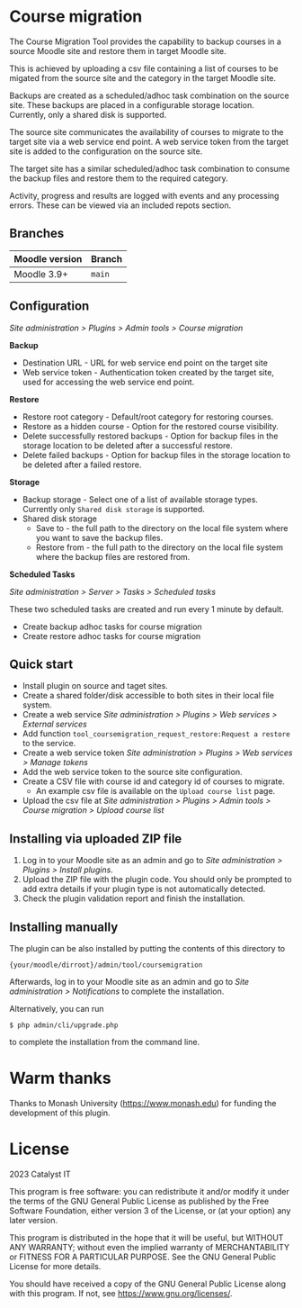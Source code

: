 # Course migration #

The Course Migration Tool provides the capability to backup courses in a source
Moodle site and restore them in target Moodle site.

This is achieved by uploading a csv file containing a list of courses to be
migated from the source site and the category in the target Moodle site.

Backups are created as a scheduled/adhoc task combination on the source site. These
backups are placed in a configurable storage location. Currently, only a shared disk
is supported.

The source site communicates the availability of courses to migrate to the target
site via a web service end point.  A web service token from the target site is added
to the configuration on the source site.

The target site has a similar scheduled/adhoc task combination to consume the backup
files and restore them to the required category.

Activity, progress and results are logged with events and any processing errors. These
can be viewed via an included repots section.

## Branches

| Moodle version    | Branch |
| ----------------- |--------|
| Moodle 3.9+       | `main` |

## Configuration ##
_Site administration > Plugins > Admin tools > Course migration_

**Backup**
* Destination URL - URL for web service end point on the target site
* Web service token - Authentication token created by the target site, used
for accessing the web service end point.

**Restore**
* Restore root category - Default/root category for restoring courses.
* Restore as a hidden course - Option for the restored course visibility.
* Delete successfully restored backups - Option for backup files in the storage
location to be deleted after a successful restore.
* Delete failed backups - Option for backup files in the storage location to be
deleted after a failed restore.

**Storage**
* Backup storage - Select one of a list of available storage types. Currently only
`Shared disk storage` is supported.
* Shared disk storage
  * Save to - the full path to the directory on the local file system where you want
  to save the backup files.
  * Restore from - the full path to the directory on the local file system where
  the backup files are restored from.


**Scheduled Tasks**

_Site administration > Server > Tasks > Scheduled tasks_

These two scheduled tasks are created and run every 1 minute by default.
* Create backup adhoc tasks for course migration
* Create restore adhoc tasks for course migration

## Quick start ##
* Install plugin on source and taget sites.
* Create a shared folder/disk accessible to both sites in their local file system.
* Create a web service _Site administration > Plugins > Web services > External services_
* Add function `tool_coursemigration_request_restore:Request a restore` to the service.
* Create a web service token _Site administration > Plugins > Web services > Manage tokens_
* Add the web service token to the source site configuration.
* Create a CSV file with course id and category id of courses to migrate.
  * An example csv file is available on the `Upload course list` page.
* Upload the csv file at _Site administration > Plugins > Admin tools > Course migration > Upload course list_

## Installing via uploaded ZIP file ##

1. Log in to your Moodle site as an admin and go to _Site administration >
   Plugins > Install plugins_.
2. Upload the ZIP file with the plugin code. You should only be prompted to add
   extra details if your plugin type is not automatically detected.
3. Check the plugin validation report and finish the installation.

## Installing manually ##

The plugin can be also installed by putting the contents of this directory to

    {your/moodle/dirroot}/admin/tool/coursemigration

Afterwards, log in to your Moodle site as an admin and go to _Site administration >
Notifications_ to complete the installation.

Alternatively, you can run

    $ php admin/cli/upgrade.php

to complete the installation from the command line.

# Warm thanks #

Thanks to Monash University (https://www.monash.edu) for funding the development of this plugin.

# License #

2023 Catalyst IT

This program is free software: you can redistribute it and/or modify it under
the terms of the GNU General Public License as published by the Free Software
Foundation, either version 3 of the License, or (at your option) any later
version.

This program is distributed in the hope that it will be useful, but WITHOUT ANY
WARRANTY; without even the implied warranty of MERCHANTABILITY or FITNESS FOR A
PARTICULAR PURPOSE.  See the GNU General Public License for more details.

You should have received a copy of the GNU General Public License along with
this program.  If not, see <https://www.gnu.org/licenses/>.

